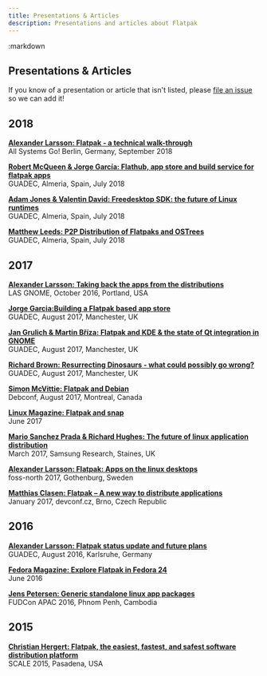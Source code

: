 ```yaml
---
title: Presentations & Articles
description: Presentations and articles about Flatpak
---
```

<section class=""><div class="container"><div class="row"><div class="col-lg-10 col-lg-offset-1">
:markdown

  # Presentations & Articles
  
  <ul id="toc" data-toc data-toc-headings="h3"></ul>

  If you know of a presentation or article that isn't listed, please [file an issue](https://github.com/flatpak/flatpak.github.io/issues/new) so we can add it!

  ## 2018

  [**Alexander Larsson: Flatpak - a technical walk-through**](https://people.gnome.org/~alexl/presentations/all-systems-go-2018.pdf)  
  All Systems Go! Berlin, Germany, September 2018

  [**Robert McQueen & Jorge García: Flathub, app store and build service for flatpak apps**](https://www.youtube.com/watch?v=Hga20qlyknw)  
  GUADEC, Almeria, Spain, July 2018

  [**Adam Jones & Valentin David: Freedesktop SDK: the future of Linux runtimes**](https://www.youtube.com/watch?v=rhEzTQg_LEk)  
  GUADEC, Almeria, Spain, July 2018

  [**Matthew Leeds: P2P Distribution of Flatpaks and OSTrees**](https://www.youtube.com/watch?v=SIPOfPv1z1s)  
  GUADEC, Almeria, Spain, July 2018

  ## 2017

  [**Alexander Larsson: Taking back the apps from the distributions**](https://www.youtube.com/watch?v=IUA38lvb_tM)  
  LAS GNOME, October 2016, Portland, USA

  [**Jorge Garcia:Building a Flatpak based app store**](https://www.youtube.com/watch?v=MFue217zmyk)  
  GUADEC, August 2017, Manchester, UK

  [**Jan Grulich & Martin Bříza: Flatpak and KDE & the state of Qt integration in GNOME**](https://www.youtube.com/watch?v=U8zlbXYTN2U)  
  GUADEC, August 2017, Manchester, UK

  [**Richard Brown: Resurrecting Dinosaurs - what could possibly go wrong?**](https://www.youtube.com/watch?v=RPblTKt4Klo)  
  GUADEC, August 2017, Manchester, UK

  [**Simon McVittie: Flatpak and Debian**](https://www.collabora.com/news-and-blog/blog/2017/08/17/debconf-17-flatpak-and-debian/)  
  Debconf, August 2017, Montreal, Canada

  [**Linux Magazine: Flatpak and snap**](http://www.linux-magazine.com/Online/Features/Universal-Package-Formats-and-How-They-Differ)  
  June 2017

  [**Mario Sanchez Prada & Richard Hughes: The future of linux application distribution**](https://speakerdeck.com/mariospr/the-future-of-linux-application-distribution-ostree-flatpak-and-gnome-software)  
  March 2017, Samsung Research, Staines, UK

  [**Alexander Larsson: Flatpak: Apps on the linux desktops**](https://www.youtube.com/watch?v=xIjxNtIwcBA)  
  foss-north 2017, Gothenburg, Sweden

  [**Matthias Clasen: Flatpak – A new way to distribute applications**](https://mclasen.fedorapeople.org/devconf-flatpak.pdf)  
  January 2017, devconf.cz, Brno, Czech Republic

  ## 2016

  [**Alexander Larsson: Flatpak status update and future plans**](https://www.youtube.com/watch?v=G1OFcNQ5Fw8)  
  GUADEC, August 2016, Karlsruhe, Germany

  [**Fedora Magazine: Explore Flatpak in Fedora 24**](https://fedoramagazine.org/explore-flatpak-fedora-24/)  
  June 2016

  [**Jens Petersen: Generic standalone linux app packages**](https://www.slideshare.net/JensPetersen2/flatpak-introdiction)  
  FUDCon APAC 2016, Phnom Penh, Cambodia

  ## 2015

  [**Christian Hergert: Flatpak, the easiest, fastest, and safest software distribution platform**](https://www.socallinuxexpo.org/scale/15x/presentations/flatpak-easiest-fastest-and-safest-software-distribution-platform)  
  SCALE 2015, Pasadena, USA

</div></div></div></section>
